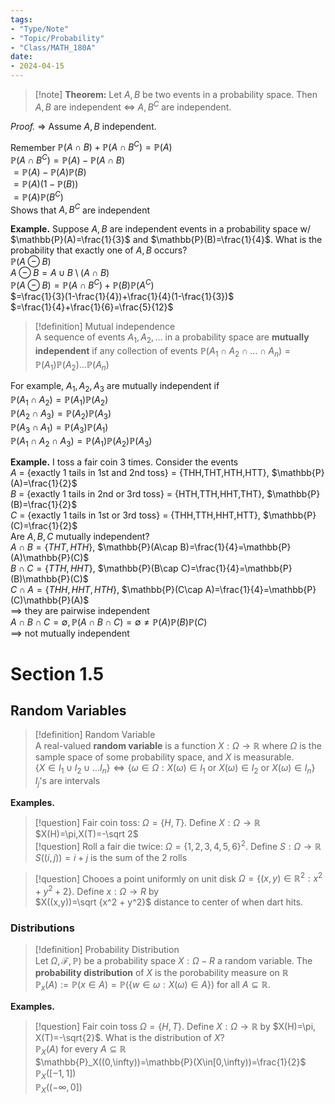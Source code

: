 ```yaml
---
tags:
- "Type/Note"
- "Topic/Probability"
- "Class/MATH_180A"
date:
- 2024-04-15
---
```

> [!note] **Theorem:** Let $A,B$ be two events in a probability space. Then  
> $A,B$ are independent $\iff$ $A,B^C$ are independent.  

*Proof.* $\Rightarrow$ Assume $A,B$ independent.  

Remember $\mathbb{P}(A\cap B)+\mathbb{P}(A\cap B^C) = \mathbb{P}(A)$  
$\mathbb{P}(A\cap B^C)=\mathbb{P}(A)-\mathbb{P}(A\cap B)$  
$=\mathbb{P}(A)-\mathbb{P}(A)\mathbb{P}(B)$  
$=\mathbb{P}(A)(1-\mathbb{P}(B))$  
$=\mathbb{P}(A)\mathbb{P}(B^C)$  
Shows that $A,B^C$ are independent  

**Example.** Suppose $A,B$ are independent events in a probability space w/ $\mathbb{P}(A)=\frac{1}{3}$ and $\mathbb{P}(B)=\frac{1}{4}$. What is the probability that exactly one of $A,B$ occurs?  
$\mathbb{P}(A\ominus B)$  
$A\ominus B=A\cup B \setminus (A\cap B)$  
$\mathbb{P}(A\ominus B)=\mathbb{P}(A\cap B^C)+\mathbb{P}(B)\mathbb{P}(A^C)$  
$=\frac{1}{3}(1-\frac{1}{4})+\frac{1}{4}(1-\frac{1}{3})$  
$=\frac{1}{4}+\frac{1}{6}=\frac{5}{12}$  

> [!definition] Mutual independence  
> A sequence of events $A_1,A_2,\dots$ in a probability space are **mutually independent** if any collection of events $\mathbb{P}(A_1\cap A_2\cap \dots\cap A_n)=\mathbb{P}(A_1)\mathbb{P}(A_2)\dots\mathbb{P}(A_n)$  

For example, $A_1,A_2,A_3$ are mutually independent if  
$\mathbb{P}(A_1\cap A_2)=\mathbb{P}(A_1)\mathbb{P}(A_2)$  
$\mathbb{P}(A_2\cap A_3)=\mathbb{P}(A_2)\mathbb{P}(A_3)$  
$\mathbb{P}(A_3\cap A_1)=\mathbb{P}(A_3)\mathbb{P}(A_1)$  
$\mathbb{P}(A_1\cap A_2\cap A_3)=\mathbb{P}(A_1)\mathbb{P}(A_2)\mathbb{P}(A_3)$  

**Example.** I toss a fair coin 3 times. Consider the events  
$A$ = {exactly 1 tails in 1st and 2nd toss} = {THH,THT,HTH,HTT}, $\mathbb{P}(A)=\frac{1}{2}$  
$B$ = {exactly 1 tails in 2nd or 3rd toss} = {HTH,TTH,HHT,THT}, $\mathbb{P}(B)=\frac{1}{2}$  
$C$ = {exactly 1 tails in 1st or 3rd toss} = {THH,TTH,HHT,HTT}, $\mathbb{P}(C)=\frac{1}{2}$  
Are $A,B,C$ mutually independent?  
$A\cap B = \{THT,HTH\}$, $\mathbb{P}(A\cap B)=\frac{1}{4}=\mathbb{P}(A)\mathbb{P}(C)$  
$B\cap C = \{TTH,HHT\}$, $\mathbb{P}(B\cap C)=\frac{1}{4}=\mathbb{P}(B)\mathbb{P}(C)$  
$C\cap A = \{THH,HHT,HTH\}$, $\mathbb{P}(C\cap A)=\frac{1}{4}=\mathbb{P}(C)\mathbb{P}(A)$  
$\implies$ they are pairwise independent  
$A\cap B\cap C=\emptyset,\mathbb{P}(A\cap B\cap C)=\emptyset\neq\mathbb{P}(A)\mathbb{P}(B)\mathbb{P}(C)$  
$\implies$ not mutually independent  

# Section 1.5  

## Random Variables  

> [!definition] Random Variable  
> A real-valued **random variable** is a function $X:\Omega\to\mathbb{R}$ where $\Omega$ is the sample space of some probability space, and $X$ is measurable.  
$\{X\in I_1\cup I_2\cup \dots I_n\}\iff \{\omega\in\Omega:X(\omega)\in I_1\text{ or }X(\omega)\in I_2\text{ or }X(\omega)\in I_n\}$  
$I_j$'s are intervals  

**Examples.**  

> [!question] Fair coin toss: $\Omega=\{H,T\}$. Define $X:\Omega\to\mathbb{R}$  
$X(H)=\pi,X(T)=-\sqrt 2$  
> [!question] Roll a fair die twice: $\Omega=\{1,2,3,4,5,6\}^2$. Define $S:\Omega\to\mathbb{R}$  
$S((i,j))=i+j$ is the sum of the 2 rolls  

> [!question] Chooes a point uniformly on unit disk $\Omega=\{(x,y)\in\mathbb{R}^2:x^2+y^2+2\}$. Define $x:\Omega\to R$ by  
$X((x,y))=\sqrt {x^2 + y^2}$ distance to center of when dart hits.  

### Distributions  

> [!definition] Probability Distribution  
> Let $\Omega,\mathcal{F},\mathbb{P})$ be a probability space $X:\Omega - R$ a random variable. The **probability distribution** of $X$ is the porobability measure on $\mathbb{R}$  
$\mathbb{P}_x(A):=\mathbb{P}(x\in A) = \mathbb{P}(\{w\in\omega:X(\omega)\in A\})$ for all $A\subseteq \mathbb{R}$.  

**Examples.**  

> [!question] Fair coin toss $\Omega=\{H,T\}$. Define $X:\Omega\to\mathbb{R}$ by $X(H)=\pi, X(T)=-\sqrt{2}$. What is the distribution of $X$?  
> $\mathbb{P}_X(A)$ for every $A\subseteq \mathbb{R}$  
> $\mathbb{P}_X((0,\infty))=\mathbb{P}(X\in[0,\infty))=\frac{1}{2}$  
> $\mathbb{P}_X([-1,1])$  
> $\mathbb{P}_X((-\infty,0])$  
